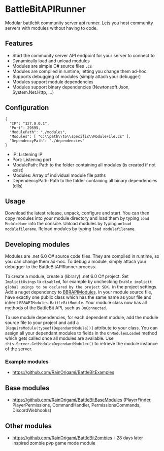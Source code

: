 # BattleBitAPIRunner

Modular battlebit community server api runner. Lets you host community servers with modules without having to code.

## Features

- Start the community server API endpoint for your server to connect to
- Dynamically load and unload modules
- Modules are simple C# source files `.cs`
- Modules are compiled in runtime, letting you change them ad-hoc
- Supports debugging of modules (simply attach your debugger)
- Modules support module dependencies
- Modules support binary dependencies (Newtonsoft.Json, System.Net.Http, ...)

## Configuration

```
{
  "IP": "127.0.0.1",
  "Port": 29595,
  "ModulePath": "./modules",
  "Modules": [ "C:\\path\\to\\specific\\ModuleFile.cs" ],
  "DependencyPath": "./dependencies"
}
```
- IP: Listening IP
- Port: Listening port
- ModulePath: Path to the folder containing all modules (is created if not exist)
- Modules: Array of individual module file paths
- DependencyPath: Path to the folder containing all binary dependencies (dlls)

## Usage

Download the latest release, unpack, configure and start.
You can then copy modules into your module directory and load them by typing `load ModuleName` into the console.
Unload modules by typing `unload modulefilename`. Reload modules by typing `load modulefilename`.

## Developing modules

Modules are .net 6.0 C# source code files. They are compiled in runtime, so you can change them ad-hoc.
To debug a module, simply attach your debugger to the BattleBitAPIRunner process.

To create a module, create a (library) .net 6.0 C# project.
Set `ImplicitUsings` to `disabled`, for example by unchecking `Enable implicit global usings to be declared by the project SDK.` in the project settings.
Add a nuget dependency to [BBRAPIModules](https://www.nuget.org/packages/BBRAPIModules).
In your module source file, have exactly one public class which has the same name as your file and inherit `BBRAPIModules.BattleBitModule`.
Your module class now has all methods of the BattleBit API, such as `OnConnected`.

To use module dependencies, for each dependent module, add the module source file to your project and add a `[RequireModule(typeof(DependantModule))]` attribute to your class.
You can assign all your dependant modules to fields in the `OnModulesLoaded` method which gets called once all modules are available.
Use `this.Server.GetModule<DependantModule>()` to retrieve the module instance of the server.

### Example modules

- https://github.com/RainOrigami/BattleBitExamples

## Base modules

- https://github.com/RainOrigami/BattleBitBaseModules (PlayerFinder, PlayerPermissions, CommandHandler, PermissionsCommands, DiscordWebhooks)

## Other modules

- https://github.com/RainOrigami/BattleBitZombies - 28 days later inspired zombie pvp game mode module
